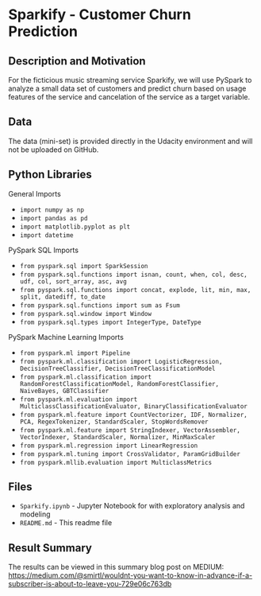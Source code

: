 # Sparkify - Customer Churn Prediction

## Description and Motivation
For the ficticious music streaming service Sparkify, we will use PySpark to analyze a small data set of customers and predict churn based on usage features of the service and cancelation of the service as a target variable.

## Data
The data (mini-set) is provided directly in the Udacity environment and will not be uploaded on GitHub.  

## Python Libraries
General Imports  
* `import numpy as np`  
* `import pandas as pd`  
* `import matplotlib.pyplot as plt`  
* `import datetime`  

PySpark SQL Imports  
* `from pyspark.sql import SparkSession`  
* `from pyspark.sql.functions import isnan, count, when, col, desc, udf, col, sort_array, asc, avg`  
* `from pyspark.sql.functions import concat, explode, lit, min, max, split, datediff, to_date`  
* `from pyspark.sql.functions import sum as Fsum`  
* `from pyspark.sql.window import Window`  
* `from pyspark.sql.types import IntegerType, DateType`  

PySpark Machine Learning Imports  
* `from pyspark.ml import Pipeline`  
* `from pyspark.ml.classification import LogisticRegression, DecisionTreeClassifier, DecisionTreeClassificationModel`  
* `from pyspark.ml.classification import RandomForestClassificationModel, RandomForestClassifier, NaiveBayes, GBTClassifier`  
* `from pyspark.ml.evaluation import MulticlassClassificationEvaluator, BinaryClassificationEvaluator`  
* `from pyspark.ml.feature import CountVectorizer, IDF, Normalizer, PCA, RegexTokenizer, StandardScaler, StopWordsRemover`  
* `from pyspark.ml.feature import StringIndexer, VectorAssembler, VectorIndexer, StandardScaler, Normalizer, MinMaxScaler`  
* `from pyspark.ml.regression import LinearRegression`  
* `from pyspark.ml.tuning import CrossValidator, ParamGridBuilder`  
* `from pyspark.mllib.evaluation import MulticlassMetrics`  


## Files
* `Sparkify.ipynb` - Jupyter Notebook for with exploratory analysis and modeling  
* `README.md` - This readme file  

## Result Summary
The results can be viewed in this summary blog post on MEDIUM:  
https://medium.com/@smirtl/wouldnt-you-want-to-know-in-advance-if-a-subscriber-is-about-to-leave-you-729e06c763db
